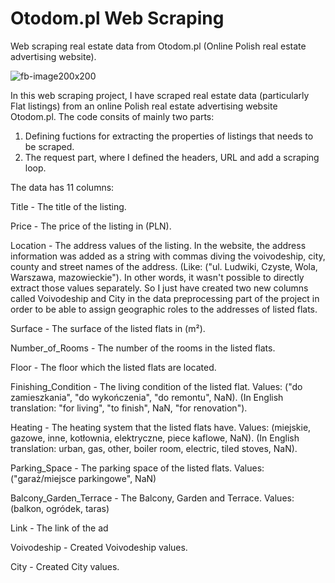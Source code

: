 # Otodom.pl Web Scraping
Web scraping real estate data from Otodom.pl (Online Polish real estate advertising website).

![fb-image200x200](https://github.com/Amrah-Hasanov/Otodom.pl-Web-Scraping/assets/145210183/405556a8-f06c-4693-a8b3-e739dfd444fb)

In this web scraping project, I have scraped real estate data (particularly Flat listings) from an online Polish real estate advertising website Otodom.pl.
The code consits of mainly two parts: 
1. Defining fuctions for extracting the properties of listings that needs to be scraped. 
2. The request part, where I defined the headers, URL and add a scraping loop.

The data has 11 columns:


Title	- The title of the listing.

Price	- The price of the listing in (PLN).

Location	- The address values of the listing. 
In the website, the address information was added as a string with commas diving the voivodeship, city, county and street names of the address. (Like: ("ul. Ludwiki, Czyste, Wola, Warszawa, mazowieckie"). In other words, it wasn't possible to directly extract those values separately. So I just have created two new columns called Voivodeship and City in the data preprocessing part of the project in order to be able to assign geographic roles to the addresses of listed flats.

Surface	- The surface of the listed flats in (m²).

Number_of_Rooms	- The number of the rooms in the listed flats.

Floor	- The floor which the listed flats are located.

Finishing_Condition	- The living condition of the listed flat. Values: ("do zamieszkania", "do wykończenia", "do remontu", NaN). 
(In English translation: "for living", "to finish", NaN, "for renovation").

Heating	- The heating system that the listed flats have. Values: (miejskie, gazowe, inne, kotłownia, elektryczne, piece kaflowe, NaN).
(In English translation: urban, gas, other, boiler room, electric, tiled stoves, NaN).

Parking_Space	- The parking space of the listed flats. 
Values: ("garaż/miejsce parkingowe", NaN)                   

Balcony_Garden_Terrace - The Balcony, Garden and Terrace.
Values: (balkon, ogródek, taras) 

Link - The link of the ad

Voivodeship - Created Voivodeship values.

City - Created City values.

